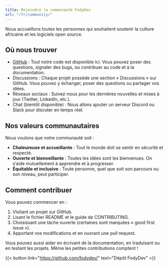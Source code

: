 ```yaml
---
title: Rejoindre la communauté FodyDev
url: "/fr/community/"
---
```


Nous accueillons toutes les personnes qui souhaitent soutenir la culture africaine et les logiciels open source.

## Où nous trouver

- [GitHub](https://github.com/fodydev) : Tout notre code est disponible ici. Vous pouvez poser des questions, signaler des bugs, ou contribuer au code et à la documentation.
- Discussions : Chaque projet possède une section « Discussions » sur GitHub. Vous pouvez y échanger, poser des questions ou partager vos idées.
- Réseaux sociaux : Suivez-nous pour les dernières nouvelles et mises à jour (Twitter, LinkedIn, etc.).
- Chat (bientôt disponible) : Nous allons ajouter un serveur Discord ou Slack pour discuter en temps réel.

## Nos valeurs communautaires

Nous voulons que notre communauté soit :

- **Chaleureuse et accueillante** : Tout le monde doit se sentir en sécurité et respecté.
- **Ouverte et bienveillante** : Toutes les idées sont les bienvenues. On s’aide mutuellement à apprendre et à progresser.
- **Équitable et inclusive** : Toute personne, quel que soit son parcours ou son niveau, peut participer.

## Comment contribuer

Vous pouvez commencer en :

1. Visitant un projet sur GitHub.  
2. Lisant le fichier README et le guide de CONTRIBUTING.  
3. Choisissant une tâche ouverte (certaines sont marquées « good first issue »).  
4. Apportant vos modifications et en ouvrant une pull request.

Vous pouvez aussi aider en écrivant de la documentation, en traduisant ou en testant les projets. Même les petites contributions comptent !

{{< button link="https://github.com/fodydev/" text="Dépôt FodyDev" >}}

